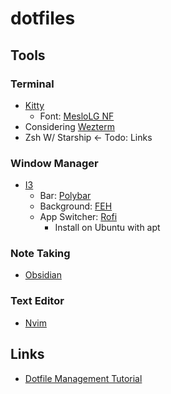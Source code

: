 # dotfiles

## Tools

### Terminal

- [Kitty](https://sw.kovidgoyal.net/kitty/)
  - Font: [MesloLG NF](https://www.nerdfonts.com/font-downloads)
- Considering [Wezterm](https://wezfurlong.org/wezterm/)
- Zsh W/ Starship <- Todo: Links

### Window Manager

- [I3](https://i3wm.org/)
  - Bar: [Polybar](https://github.com/polybar/polybar)
  - Background: [FEH](https://feh.finalrewind.org/)
  - App Switcher: [Rofi](https://github.com/davatorium/rofi)
    - Install on Ubuntu with apt

### Note Taking

- [Obsidian](https://obsidian.md/)

### Text Editor

- [Nvim](https://github.com/neovim/neovim)

## Links

- [Dotfile Management Tutorial](https://www.atlassian.com/git/tutorials/dotfiles)
